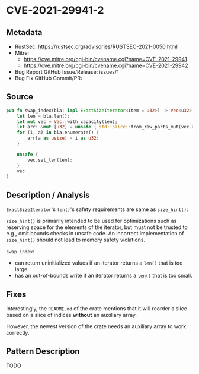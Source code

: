 # CVE-2021-29941-2

## Metadata

- RustSec: https://rustsec.org/advisories/RUSTSEC-2021-0050.html
- Mitre:
  - https://cve.mitre.org/cgi-bin/cvename.cgi?name=CVE-2021-29941
  - https://cve.mitre.org/cgi-bin/cvename.cgi?name=CVE-2021-29942
- Bug Report GitHub Issue/Release: issues/1
- Bug Fix GitHub Commit/PR:

## Source

```rust
pub fn swap_index(bla: impl ExactSizeIterator<Item = u32>) -> Vec<u32> {
    let len = bla.len();
    let mut vec = Vec::with_capacity(len);
    let arr: &mut [u32] = unsafe { std::slice::from_raw_parts_mut(vec.as_mut_ptr(), bla.len()) };
    for (i, a) in bla.enumerate() {
        arr[a as usize] = i as u32;
    }

    unsafe {
        vec.set_len(len);
    }
    vec
}

```

## Description / Analysis

`ExactSizeIterator`'s `len()`'s safety requirements are same as `size_hint()`:

`size_hint()` is primarily intended to be used for optimizations such as reserving space for the elements of the iterator, but must not be trusted to e.g., omit bounds checks in unsafe code. An incorrect implementation of `size_hint()` should not lead to memory safety violations.

`swap_index`:

- can return uninitialized values if an iterator returns a `len()` that is too large.
- has an out-of-bounds write if an iterator returns a `len()` that is too small.

## Fixes

Interestingly, the `README.md` of the crate mentions that it will reorder a slice based on a slice of indices **without** an auxiliary array.

However, the newest version of the crate needs an auxiliary array to work correctly.

## Pattern Description

TODO
